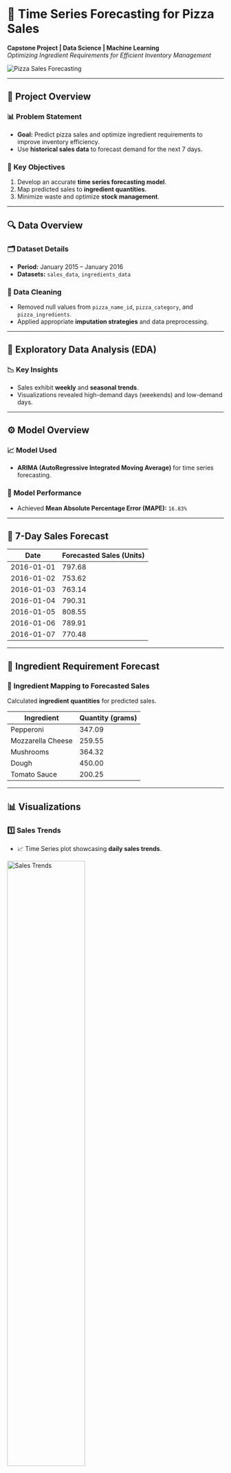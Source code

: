 # 🍕 **Time Series Forecasting for Pizza Sales**

**Capstone Project | Data Science | Machine Learning**  
_Optimizing Ingredient Requirements for Efficient Inventory Management_

![Pizza Sales Forecasting](https://github.com/user-attachments/assets/70b6fc4b-1fa5-4b72-a79c-e58aac5c3c16)

---

## 🚀 **Project Overview**

### 📊 **Problem Statement**
- **Goal:** Predict pizza sales and optimize ingredient requirements to improve inventory efficiency.
- Use **historical sales data** to forecast demand for the next 7 days.

### 🎯 **Key Objectives**
1. Develop an accurate **time series forecasting model**.
2. Map predicted sales to **ingredient quantities**.
3. Minimize waste and optimize **stock management**.

---

## 🔍 **Data Overview**

### 🗂 **Dataset Details**
- **Period:** January 2015 – January 2016  
- **Datasets:** `sales_data`, `ingredients_data`  

### 🧹 **Data Cleaning**
- Removed null values from `pizza_name_id`, `pizza_category`, and `pizza_ingredients`.
- Applied appropriate **imputation strategies** and data preprocessing.  

---

## 🔬 **Exploratory Data Analysis (EDA)**

### 📉 **Key Insights**
- Sales exhibit **weekly** and **seasonal trends**.
- Visualizations revealed high-demand days (weekends) and low-demand days.

---

## ⚙️ **Model Overview**

### 📈 **Model Used**
- **ARIMA (AutoRegressive Integrated Moving Average)** for time series forecasting.

### 🎯 **Model Performance**
- Achieved **Mean Absolute Percentage Error (MAPE):** `16.83%`

---

## 📅 **7-Day Sales Forecast**

| Date       | Forecasted Sales (Units) |
|------------|-------------------------|
| 2016-01-01 | 797.68                  |
| 2016-01-02 | 753.62                  |
| 2016-01-03 | 763.14                  |
| 2016-01-04 | 790.31                  |
| 2016-01-05 | 808.55                  |
| 2016-01-06 | 789.91                  |
| 2016-01-07 | 770.48                  |

---

## 🍕 **Ingredient Requirement Forecast**

### 🌱 **Ingredient Mapping to Forecasted Sales**

Calculated **ingredient quantities** for predicted sales.

| Ingredient          | Quantity (grams) |
|----------------------|------------------|
| Pepperoni           | 347.09           |
| Mozzarella Cheese   | 259.55           |
| Mushrooms           | 364.32           |
| Dough               | 450.00           |
| Tomato Sauce        | 200.25           |

---

## 📊 **Visualizations**

### **1️⃣ Sales Trends**
- 📈 Time Series plot showcasing **daily sales trends**.
<img src="https://github.com/user-attachments/assets/ea9b9b01-afeb-47f1-8128-e875f5128fbd" alt="Sales Trends" width="60%">

### **2️⃣ Ingredient Bar Plot**
- **Ingredient Details**
<img src="https://github.com/user-attachments/assets/897b0002-b92b-44e8-8dcc-ba2476e6696b" alt="Ingredient Bar Plot" width="60%">

---

## ✅ **Key Takeaways**

- **ARIMA** proved effective for time series sales forecasting.  
- Achieved a **MAPE of 16.83%**, which is acceptable for real-world applications.  

---

## 🔮 **Future Work**
- Explore **SARIMA** to handle seasonal trends better.  
- Integrate **promotional and discount data** for enhanced forecast accuracy.  
- Incorporate **automated inventory alerts** to further optimize stock levels.

---

## 🛠 **Tech Stack**

| **Category**             | **Tools/Technologies**       |
|---------------------------|------------------------------|
| Programming Languages     | Python, SQL                 |
| Libraries                 | Pandas, NumPy, ARIMA        |
| Visualization             | Matplotlib, Seaborn         |
| IDE/Tools                 | Jupyter Notebook            |
| Data Storage              | SQLite                      |

---

## 📝 **Installation & Setup**

**Step 1:** Clone this repository:
```bash
git clone https://github.com/AkashDevelop/pizza-sales-forecasting.git
